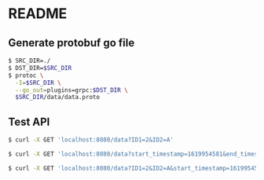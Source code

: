 # README

## Generate protobuf go file
```sh
$ SRC_DIR=./
$ DST_DIR=$SRC_DIR
$ protoc \
  -I=$SRC_DIR \
  --go_out=plugins=grpc:$DST_DIR \
  $SRC_DIR/data/data.proto
```

## Test API

```sh
$ curl -X GET 'localhost:8080/data?ID1=2&ID2=A'
```

```sh
$ curl -X GET 'localhost:8080/data?start_timestamp=1619954581&end_timestamp=1619954585'
```

```sh
$ curl -X GET 'localhost:8080/data?ID1=2&ID2=A&start_timestamp=1619954581&end_timestamp=1619954585'
```